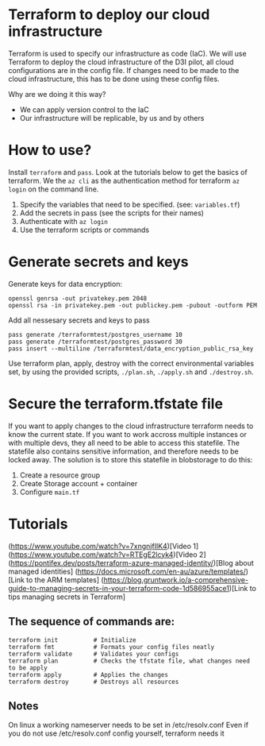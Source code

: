 # Terraform to deploy our cloud infrastructure

Terraform is used to specify our infrastructure as code (IaC). We will use Terraform to deploy the cloud infrastructure of the D3I pilot, all cloud configurations are in the config file. If changes need to be made to the cloud infrastructure, this has to be done using these config files.

Why are we doing it this way?

- We can apply version control to the IaC
- Our infrastructure will be replicable, by us and by others

# How to use?

Install `terraform` and `pass`. Look at the tutorials below to get the basics of terraform. 
We the `az cli` as the authentication method for terraform `az login` on the command line.

1. Specify the variables that need to be specified. (see: `variables.tf`)
2. Add the secrets in pass (see the scripts for their names)
3. Authenticate with `az login`
4. Use the terraform scripts or commands

# Generate secrets and keys

Generate keys for data encryption:

```
openssl genrsa -out privatekey.pem 2048
openssl rsa -in privatekey.pem -out publickey.pem -pubout -outform PEM
```

Add all nessesary secrets and keys to pass

```
pass generate /terraformtest/postgres_username 10
pass generate /terraformtest/postgres_password 30
pass insert --multiline /terraformtest/data_encryption_public_rsa_key
```

Use terraform plan, apply, destroy with the correct environmental variables set, by using the provided scripts, `./plan.sh`, `./apply.sh` and `./destroy.sh`.

# Secure the terraform.tfstate file 

If you want to apply changes to the cloud infrastructure terraform needs to know the current state.
If you want to work accross multiple instances or with multiple devs, they all need to be able to access this statefile.
The statefile also contains sensitive information, and therefore needs to be locked away.
The solution is to store this statefile in blobstorage to do this: 

1. Create a resource group 
2. Create Storage account + container
3. Configure `main.tf`

# Tutorials

(https://www.youtube.com/watch?v=7xngnjfIlK4)[Video 1]
(https://www.youtube.com/watch?v=RTEgE2lcyk4)[Video 2]
(https://pontifex.dev/posts/terraform-azure-managed-identity/)[Blog about managed identities]
(https://docs.microsoft.com/en-au/azure/templates/)[Link to the ARM templates]
(https://blog.gruntwork.io/a-comprehensive-guide-to-managing-secrets-in-your-terraform-code-1d586955ace1)[Link to tips managing secrets in Terraform]


## The sequence of commands are:

```
terraform init          # Initialize
terraform fmt           # Formats your config files neatly
terraform validate      # Validates your configs
terraform plan          # Checks the tfstate file, what changes need to be apply
terraform apply         # Applies the changes
terraform destroy       # Destroys all resources
```

## Notes
On linux a working nameserver needs to be set in /etc/resolv.conf
Even if you do not use /etc/resolv.conf config yourself, terraform needs it


